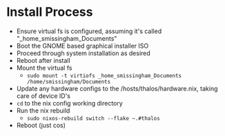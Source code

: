 # Install Process

- Ensure virtual fs is configured, assuming it's called "_home_smissingham_Documents"
- Boot the GNOME based graphical installer ISO
- Proceed through system installation as desired
- Reboot after install
- Mount the virtual fs
  - `sudo mount -t virtiofs _home_smissingham_Documents /home/smissingham/Documents`
- Update any hardware configs to the /hosts/thalos/hardware.nix, taking care of device ID's
- `cd` to the nix config working directory
- Run the nix rebuild
  - `sudo nixos-rebuild switch --flake ~.#thalos`
- Reboot (just cos)